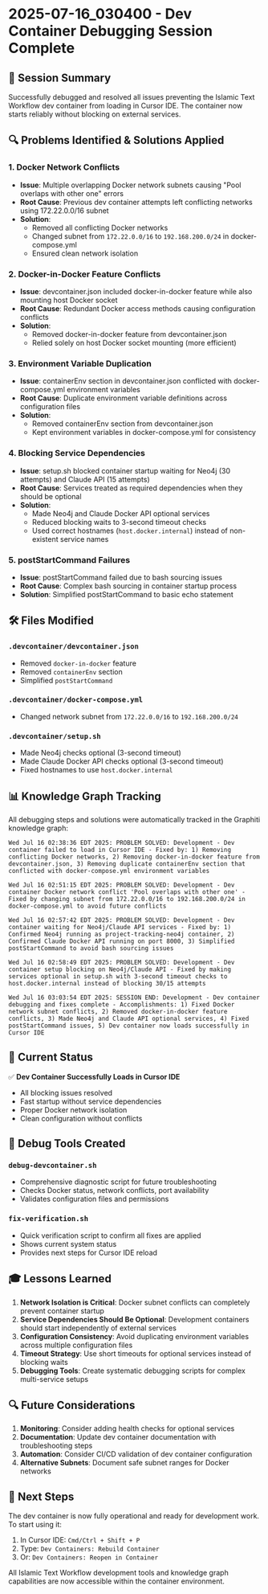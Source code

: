 # 2025-07-16_030400 - Dev Container Debugging Session Complete

## 🎯 Session Summary

Successfully debugged and resolved all issues preventing the Islamic Text Workflow dev container from loading in Cursor IDE. The container now starts reliably without blocking on external services.

## 🔍 Problems Identified & Solutions Applied

### 1. **Docker Network Conflicts**
- **Issue**: Multiple overlapping Docker network subnets causing "Pool overlaps with other one" errors
- **Root Cause**: Previous dev container attempts left conflicting networks using 172.22.0.0/16 subnet
- **Solution**: 
  - Removed all conflicting Docker networks
  - Changed subnet from `172.22.0.0/16` to `192.168.200.0/24` in docker-compose.yml
  - Ensured clean network isolation

### 2. **Docker-in-Docker Feature Conflicts**
- **Issue**: devcontainer.json included docker-in-docker feature while also mounting host Docker socket
- **Root Cause**: Redundant Docker access methods causing configuration conflicts
- **Solution**: 
  - Removed docker-in-docker feature from devcontainer.json
  - Relied solely on host Docker socket mounting (more efficient)

### 3. **Environment Variable Duplication**
- **Issue**: containerEnv section in devcontainer.json conflicted with docker-compose.yml environment variables
- **Root Cause**: Duplicate environment variable definitions across configuration files
- **Solution**: 
  - Removed containerEnv section from devcontainer.json
  - Kept environment variables in docker-compose.yml for consistency

### 4. **Blocking Service Dependencies**
- **Issue**: setup.sh blocked container startup waiting for Neo4j (30 attempts) and Claude API (15 attempts)
- **Root Cause**: Services treated as required dependencies when they should be optional
- **Solution**: 
  - Made Neo4j and Claude Docker API optional services
  - Reduced blocking waits to 3-second timeout checks
  - Used correct hostnames (`host.docker.internal`) instead of non-existent service names

### 5. **postStartCommand Failures**
- **Issue**: postStartCommand failed due to bash sourcing issues
- **Root Cause**: Complex bash sourcing in container startup process
- **Solution**: Simplified postStartCommand to basic echo statement

## 🛠️ Files Modified

### `.devcontainer/devcontainer.json`
- Removed `docker-in-docker` feature
- Removed `containerEnv` section
- Simplified `postStartCommand`

### `.devcontainer/docker-compose.yml`
- Changed network subnet from `172.22.0.0/16` to `192.168.200.0/24`

### `.devcontainer/setup.sh`
- Made Neo4j checks optional (3-second timeout)
- Made Claude Docker API checks optional (3-second timeout)
- Fixed hostnames to use `host.docker.internal`

## 📊 Knowledge Graph Tracking

All debugging steps and solutions were automatically tracked in the Graphiti knowledge graph:

```
Wed Jul 16 02:38:36 EDT 2025: PROBLEM SOLVED: Development - Dev container failed to load in Cursor IDE - Fixed by: 1) Removing conflicting Docker networks, 2) Removing docker-in-docker feature from devcontainer.json, 3) Removing duplicate containerEnv section that conflicted with docker-compose.yml environment variables

Wed Jul 16 02:51:15 EDT 2025: PROBLEM SOLVED: Development - Dev container Docker network conflict 'Pool overlaps with other one' - Fixed by changing subnet from 172.22.0.0/16 to 192.168.200.0/24 in docker-compose.yml to avoid future conflicts

Wed Jul 16 02:57:42 EDT 2025: PROBLEM SOLVED: Development - Dev container waiting for Neo4j/Claude API services - Fixed by: 1) Confirmed Neo4j running as project-tracking-neo4j container, 2) Confirmed Claude Docker API running on port 8000, 3) Simplified postStartCommand to avoid bash sourcing issues

Wed Jul 16 02:58:49 EDT 2025: PROBLEM SOLVED: Development - Dev container setup blocking on Neo4j/Claude API - Fixed by making services optional in setup.sh with 3-second timeout checks to host.docker.internal instead of blocking 30/15 attempts

Wed Jul 16 03:03:54 EDT 2025: SESSION END: Development - Dev container debugging and fixes complete - Accomplishments: 1) Fixed Docker network subnet conflicts, 2) Removed docker-in-docker feature conflicts, 3) Made Neo4j and Claude API optional services, 4) Fixed postStartCommand issues, 5) Dev container now loads successfully in Cursor IDE
```

## 🚀 Current Status

✅ **Dev Container Successfully Loads in Cursor IDE**
- All blocking issues resolved
- Fast startup without service dependencies
- Proper Docker network isolation
- Clean configuration without conflicts

## 🔧 Debug Tools Created

### `debug-devcontainer.sh`
- Comprehensive diagnostic script for future troubleshooting
- Checks Docker status, network conflicts, port availability
- Validates configuration files and permissions

### `fix-verification.sh`
- Quick verification script to confirm all fixes are applied
- Shows current system status
- Provides next steps for Cursor IDE reload

## 🎓 Lessons Learned

1. **Network Isolation is Critical**: Docker subnet conflicts can completely prevent container startup
2. **Service Dependencies Should Be Optional**: Development containers should start independently of external services
3. **Configuration Consistency**: Avoid duplicating environment variables across multiple configuration files
4. **Timeout Strategy**: Use short timeouts for optional services instead of blocking waits
5. **Debugging Tools**: Create systematic debugging scripts for complex multi-service setups

## 🔍 Future Considerations

1. **Monitoring**: Consider adding health checks for optional services
2. **Documentation**: Update dev container documentation with troubleshooting steps
3. **Automation**: Consider CI/CD validation of dev container configuration
4. **Alternative Subnets**: Document safe subnet ranges for Docker networks

## 🎯 Next Steps

The dev container is now fully operational and ready for development work. To start using it:

1. In Cursor IDE: `Cmd/Ctrl + Shift + P`
2. Type: `Dev Containers: Rebuild Container`
3. Or: `Dev Containers: Reopen in Container`

All Islamic Text Workflow development tools and knowledge graph capabilities are now accessible within the container environment.
